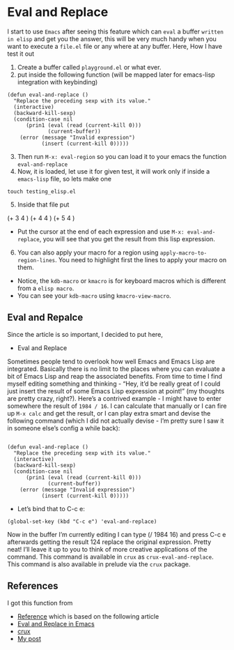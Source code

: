 # Eval and Replace
I start to use `Emacs` after seeing this feature which can `eval` a buffer `written in elisp` and get you the answer,
this will be very much handy when you want to execute a `file.el` file or any where at any buffer. Here, How I have
test it out

1. Create a buffer called `playground.el` or what ever.
2. put inside the following function (will be mapped later for emacs-lisp integration with keybinding)

```elisp
(defun eval-and-replace ()
  "Replace the preceding sexp with its value."
  (interactive)
  (backward-kill-sexp)
  (condition-case nil
      (prin1 (eval (read (current-kill 0)))
             (current-buffer))
    (error (message "Invalid expression")
           (insert (current-kill 0)))))
```
3. Then run `M-x: eval-region` so you can load it to your emacs the function `eval-and-replace`
4. Now, it is loaded, let use it for given test, it will work only if inside a `emacs-lisp` file, so lets make one
```shell
touch testing_elisp.el
```
5. Inside that file put

(+ 3 4 )
(+ 4 4 )
(+ 5 4 )
- Put the cursor at the end of each expression and use `M-x: eval-and-replace`, you will see that you get the result
from this lisp expression.

6. You can also apply your macro for a region using `apply-macro-to-region-lines`. You need to highlight first the lines
   to apply your macro on them.

- Notice, the `kdb-macro` or `kmacro` is for keyboard macros which is different from a `elisp macro`.
- You can see your `kdb-macro` using `kmacro-view-macro`.

## Eval and Repalce
Since the article is so important, I decided to put here,
- Eval and Replace

Sometimes people tend to overlook how well Emacs and Emacs Lisp are integrated. Basically there is no limit to the
places where you can evaluate a bit of Emacs Lisp and reap the associated benefits. From time to time I find myself
editing something and thinking - “Hey, it’d be really great of I could just insert the result of some Emacs Lisp
expression at point!” (my thoughts are pretty crazy, right?). Here’s a contrived example - I might have to enter
somewhere the result of `1984 / 16`. I can calculate that manually or I can fire up `M-x calc` and get the result, or I can
play extra smart and devise the following command (which I did not actually devise - I’m pretty sure I saw it in someone
else’s config a while back):

```elisp

(defun eval-and-replace ()
  "Replace the preceding sexp with its value."
  (interactive)
  (backward-kill-sexp)
  (condition-case nil
      (prin1 (eval (read (current-kill 0)))
             (current-buffer))
    (error (message "Invalid expression")
           (insert (current-kill 0)))))
```
- Let’s bind that to C-c e:
```elisp
(global-set-key (kbd "C-c e") 'eval-and-replace)
```
Now in the buffer I’m currently editing I can type (/ 1984 16) and press C-c e afterwards getting the result 124 replace
the original expression. Pretty neat! I’ll leave it up to you to think of more creative applications of the command.
This command is available in `crux` as `crux-eval-and-replace`. This command is also available in prelude via the `crux`
package.

## References
I got this function from
- [Reference](https://github.com/larsen/emacs-configuration/blob/master/lisp/larsen-functions.el)
which is based on the following article
- [Eval and Replace in Emacs](https://emacsredux.com/blog/2013/06/21/eval-and-replace/)
- [crux](https://github.com/bbatsov/crux)
- [My post](https://emacs.stackexchange.com/questions/47892/how-to-replace-the-expression-with-evaluation-result-using-elisp-interpreter/77335#77335)
